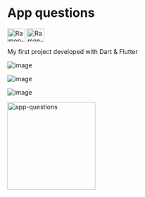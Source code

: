 # App questions 
<img align="center" alt="Ramon-Dart" height="30" width="40" src="https://cdn.jsdelivr.net/gh/devicons/devicon/icons/dart/dart-original.svg"> <img align="center" alt="Ramon-Flutter" height="30" width="40" src="https://cdn.jsdelivr.net/gh/devicons/devicon/icons/flutter/flutter-original.svg">


My first project developed with Dart & Flutter





![image](https://user-images.githubusercontent.com/89648821/170499174-1829adce-6135-4509-b133-e9b1d0ce3335.png)

![image](https://user-images.githubusercontent.com/89648821/170499233-cd82342b-8868-42b8-980f-8cf3f7c091ce.png)

![image](https://user-images.githubusercontent.com/89648821/170500618-18a422f7-7edd-4f81-bf75-87cdeeef29b8.png)




<img width="200" src="ttp://material-bread.org/logo-shadow.svg](https://user-images.githubusercontent.com/89648821/170500618-18a422f7-7edd-4f81-bf75-87cdeeef29b8.png" alt="app-questions">
